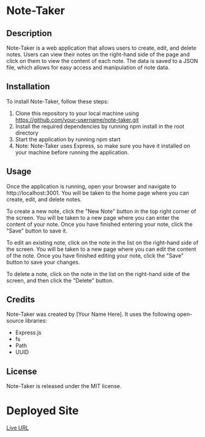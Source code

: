 # Note-Taker

## Description
Note-Taker is a web application that allows users to create, edit, and delete notes. Users can view their notes on the right-hand side of the page and click on them to view the content of each note. The data is saved to a JSON file, which allows for easy access and manipulation of note data.

## Installation
To install Note-Taker, follow these steps:

1. Clone this repository to your local machine using https://github.com/your-username/note-taker.git
2. Install the required dependencies by running npm install in the root directory
3. Start the application by running npm start
4. Note: Note-Taker uses Express, so make sure you have it installed on your machine before running the application.

## Usage 
Once the application is running, open your browser and navigate to http://localhost:3001. You will be taken to the home page where you can create, edit, and delete notes.

To create a new note, click the "New Note" button in the top right corner of the screen. You will be taken to a new page where you can enter the content of your note. Once you have finished entering your note, click the "Save" button to save it.

To edit an existing note, click on the note in the list on the right-hand side of the screen. You will be taken to a new page where you can edit the content of the note. Once you have finished editing your note, click the "Save" button to save your changes.

To delete a note, click on the note in the list on the right-hand side of the screen, and then click the "Delete" button.

## Credits
Note-Taker was created by [Your Name Here]. It uses the following open-source libraries:

- Express.js
- fs
- Path
- UUID

## License
Note-Taker is released under the MIT license.

# Deployed Site
[Live URL]([https://mjlynch123.github.io/Daily-Schedule/](https://notes-app2023.herokuapp.com/))
